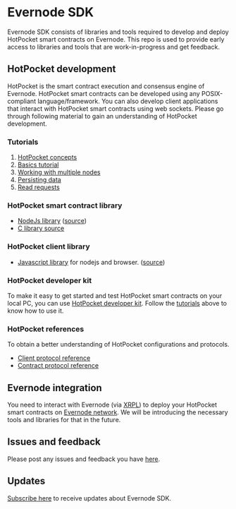 # Evernode SDK

Evernode SDK consists of libraries and tools required to develop and deploy HotPocket smart contracts on Evernode. This repo is used to provide early access to libraries and tools that are work-in-progress and get feedback.

## HotPocket development

HotPocket is the smart contract execution and consensus engine of Evernode. HotPocket smart contracts can be developed using any POSIX-compliant language/framework. You can also develop client applications that interact with HotPocket smart contracts using web sockets. Please go through following material to gain an understanding of HotPocket development.

### Tutorials

1. [HotPocket concepts](hotpocket/concepts.md)
2. [Basics tutorial](hotpocket/tutorial-basics.md)
3. [Working with multiple nodes](hotpocket/tutorial-multinode.md)
4. [Persisting data](hotpocket/tutorial-persistdata.md)
5. [Read requests](hotpocket/tutorial-readreq.md)

### HotPocket smart contract library

- [NodeJs library](https://www.npmjs.com/package/hotpocket-nodejs-contract) ([source](https://github.com/HotPocketDev/hp-nodejs-contract))
- [C library source](https://github.com/HotPocketDev/hp-c-contract)


### HotPocket client library

- [Javascript library](https://www.npmjs.com/package/hotpocket-js-client) for nodejs and browser. ([source](https://github.com/HotPocketDev/hp-js-client))


### HotPocket developer kit

To make it easy to get started and test HotPocket smart contracts on your local PC, you can use [HotPocket developer kit](hpdevkit/index.md). Follow the [tutorials](#tutorials) above to know how to use it.

### HotPocket references

To obtain a better understanding of HotPocket configurations and protocols.

- [Client protocol reference](hotpocket/reference-client-protocols.md)
- [Contract protocol reference](hotpocket/reference-contract-protocols.md)

## Evernode integration

You need to interact with Evernode (via [XRPL](https://xrpl.org/)) to deploy your HotPocket smart contracts on [Evernode network](https://dashboard.evernode.org). We will be introducing the necessary tools and libraries for that in the future.

## Issues and feedback

Please post any issues and feedback you have [here](https://github.com/HotPocketDev/evernode-sdk/issues).

## Updates

[Subscribe here](https://github.com/HotPocketDev/evernode-sdk/issues/4) to receive updates about Evernode SDK.